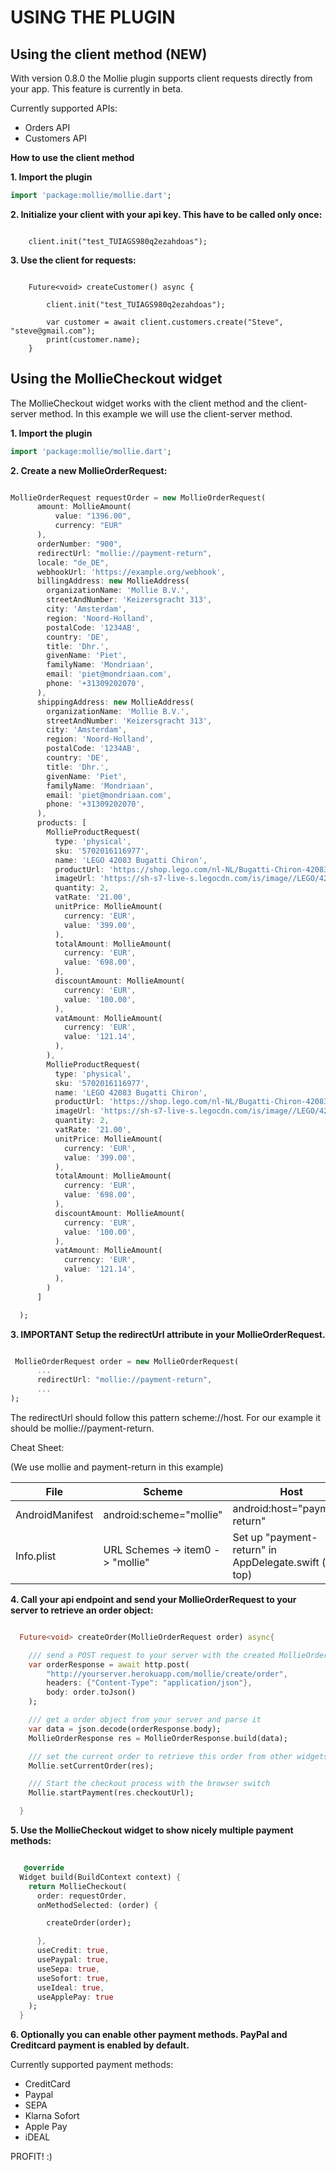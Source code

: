 # USING THE PLUGIN


## Using the client method (NEW)

With version 0.8.0 the Mollie plugin supports client requests directly from your app.
This feature is currently in beta.

Currently supported APIs:

- Orders API
- Customers API


**How to use the client method**

**1. Import the plugin**
```dart
import 'package:mollie/mollie.dart';
```


**2. Initialize your client with your api key. This have to be called only once:**

```

    client.init("test_TUIAGS980q2ezahdoas");

```


**3. Use the client for requests:**

```

    Future<void> createCustomer() async {

        client.init("test_TUIAGS980q2ezahdoas");

        var customer = await client.customers.create("Steve", "steve@gmail.com");
        print(customer.name);
    }

```


## Using the MollieCheckout widget

The MollieCheckout widget works with the client method and the client-server method.
In this example we will use the client-server method.


**1. Import the plugin**
```dart
import 'package:mollie/mollie.dart';
```

**2. Create a new MollieOrderRequest:**

```dart

MollieOrderRequest requestOrder = new MollieOrderRequest(
      amount: MollieAmount(
          value: "1396.00",
          currency: "EUR"
      ),
      orderNumber: "900",
      redirectUrl: "mollie://payment-return",
      locale: "de_DE",
      webhookUrl: 'https://example.org/webhook',
      billingAddress: new MollieAddress(
        organizationName: 'Mollie B.V.',
        streetAndNumber: 'Keizersgracht 313',
        city: 'Amsterdam',
        region: 'Noord-Holland',
        postalCode: '1234AB',
        country: 'DE',
        title: 'Dhr.',
        givenName: 'Piet',
        familyName: 'Mondriaan',
        email: 'piet@mondriaan.com',
        phone: '+31309202070',
      ),
      shippingAddress: new MollieAddress(
        organizationName: 'Mollie B.V.',
        streetAndNumber: 'Keizersgracht 313',
        city: 'Amsterdam',
        region: 'Noord-Holland',
        postalCode: '1234AB',
        country: 'DE',
        title: 'Dhr.',
        givenName: 'Piet',
        familyName: 'Mondriaan',
        email: 'piet@mondriaan.com',
        phone: '+31309202070',
      ),
      products: [
        MollieProductRequest(
          type: 'physical',
          sku: '5702016116977',
          name: 'LEGO 42083 Bugatti Chiron',
          productUrl: 'https://shop.lego.com/nl-NL/Bugatti-Chiron-42083',
          imageUrl: 'https://sh-s7-live-s.legocdn.com/is/image//LEGO/42083_alt1?',
          quantity: 2,
          vatRate: '21.00',
          unitPrice: MollieAmount(
            currency: 'EUR',
            value: '399.00',
          ),
          totalAmount: MollieAmount(
            currency: 'EUR',
            value: '698.00',
          ),
          discountAmount: MollieAmount(
            currency: 'EUR',
            value: '100.00',
          ),
          vatAmount: MollieAmount(
            currency: 'EUR',
            value: '121.14',
          ),
        ),
        MollieProductRequest(
          type: 'physical',
          sku: '5702016116977',
          name: 'LEGO 42083 Bugatti Chiron',
          productUrl: 'https://shop.lego.com/nl-NL/Bugatti-Chiron-42083',
          imageUrl: 'https://sh-s7-live-s.legocdn.com/is/image//LEGO/42083_alt1?',
          quantity: 2,
          vatRate: '21.00',
          unitPrice: MollieAmount(
            currency: 'EUR',
            value: '399.00',
          ),
          totalAmount: MollieAmount(
            currency: 'EUR',
            value: '698.00',
          ),
          discountAmount: MollieAmount(
            currency: 'EUR',
            value: '100.00',
          ),
          vatAmount: MollieAmount(
            currency: 'EUR',
            value: '121.14',
          ),
        )
      ]

  );


```


**3. IMPORTANT Setup the redirectUrl attribute in your MollieOrderRequest.**

```dart

 MollieOrderRequest order = new MollieOrderRequest(
      ...
      redirectUrl: "mollie://payment-return",
      ...
);

```

The redirectUrl should follow this pattern scheme://host. For our example it should be mollie://payment-return.

Cheat Sheet:

(We use mollie and payment-return in this example)

File | Scheme | Host | RedirectUrl
--- | --- | --- | ---
AndroidManifest | android:scheme="mollie"  | android:host="payment-return"| mollie://payment-return
Info.plist   | URL Schemes -> item0 -> "mollie" | Set up "payment-return" in AppDelegate.swift (see top)| mollie://payment-return


**4. Call your api endpoint and send your MollieOrderRequest to your server to retrieve an order object:**

```dart

  Future<void> createOrder(MollieOrderRequest order) async{

    /// send a POST request to your server with the created MollieOrderRequest
    var orderResponse = await http.post(
        "http://yourserver.herokuapp.com/mollie/create/order",
        headers: {"Content-Type": "application/json"},
        body: order.toJson()
    );

    /// get a order object from your server and parse it
    var data = json.decode(orderResponse.body);
    MollieOrderResponse res = MollieOrderResponse.build(data);

    /// set the current order to retrieve this order from other widgets easily with Mollie.getCurrentOrder()
    Mollie.setCurrentOrder(res);

    /// Start the checkout process with the browser switch
    Mollie.startPayment(res.checkoutUrl);

  }

```

**5. Use the MollieCheckout widget to show nicely multiple payment methods:**

```dart

   @override
  Widget build(BuildContext context) {
    return MollieCheckout(
      order: requestOrder,
      onMethodSelected: (order) {

        createOrder(order);

      },
      useCredit: true,
      usePaypal: true,
      useSepa: true,
      useSofort: true,
      useIdeal: true,
      useApplePay: true
    );
  }

```


**6. Optionally you can enable other payment methods. PayPal and Creditcard payment is enabled by default.**

Currently supported payment methods:

- CreditCard
- Paypal
- SEPA
- Klarna Sofort
- Apple Pay
- iDEAL


PROFIT! :)